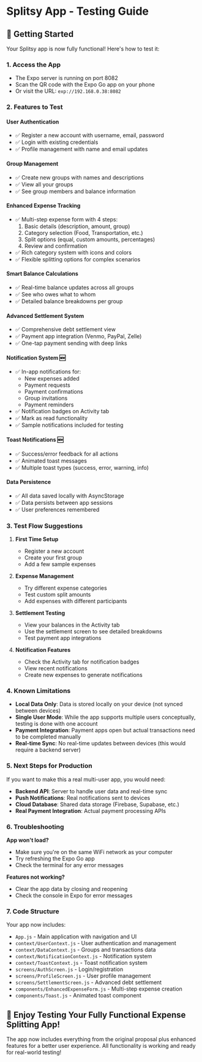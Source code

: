 # Splitsy App - Testing Guide

## 🚀 Getting Started

Your Splitsy app is now fully functional! Here's how to test it:

### 1. **Access the App**
- The Expo server is running on port 8082
- Scan the QR code with the Expo Go app on your phone
- Or visit the URL: `exp://192.168.0.38:8082`

### 2. **Features to Test**

#### **User Authentication**
- ✅ Register a new account with username, email, password
- ✅ Login with existing credentials
- ✅ Profile management with name and email updates

#### **Group Management**
- ✅ Create new groups with names and descriptions
- ✅ View all your groups
- ✅ See group members and balance information

#### **Enhanced Expense Tracking**
- ✅ Multi-step expense form with 4 steps:
  1. Basic details (description, amount, group)
  2. Category selection (Food, Transportation, etc.)
  3. Split options (equal, custom amounts, percentages)
  4. Review and confirmation
- ✅ Rich category system with icons and colors
- ✅ Flexible splitting options for complex scenarios

#### **Smart Balance Calculations**
- ✅ Real-time balance updates across all groups
- ✅ See who owes what to whom
- ✅ Detailed balance breakdowns per group

#### **Advanced Settlement System**
- ✅ Comprehensive debt settlement view
- ✅ Payment app integration (Venmo, PayPal, Zelle)
- ✅ One-tap payment sending with deep links

#### **Notification System** 🆕
- ✅ In-app notifications for:
  - New expenses added
  - Payment requests
  - Payment confirmations
  - Group invitations
  - Payment reminders
- ✅ Notification badges on Activity tab
- ✅ Mark as read functionality
- ✅ Sample notifications included for testing

#### **Toast Notifications** 🆕
- ✅ Success/error feedback for all actions
- ✅ Animated toast messages
- ✅ Multiple toast types (success, error, warning, info)

#### **Data Persistence**
- ✅ All data saved locally with AsyncStorage
- ✅ Data persists between app sessions
- ✅ User preferences remembered

### 3. **Test Flow Suggestions**

1. **First Time Setup**
   - Register a new account
   - Create your first group
   - Add a few sample expenses

2. **Expense Management**
   - Try different expense categories
   - Test custom split amounts
   - Add expenses with different participants

3. **Settlement Testing**
   - View your balances in the Activity tab
   - Use the settlement screen to see detailed breakdowns
   - Test payment app integrations

4. **Notification Features**
   - Check the Activity tab for notification badges
   - View recent notifications
   - Create new expenses to generate notifications

### 4. **Known Limitations**

- **Local Data Only**: Data is stored locally on your device (not synced between devices)
- **Single User Mode**: While the app supports multiple users conceptually, testing is done with one account
- **Payment Integration**: Payment apps open but actual transactions need to be completed manually
- **Real-time Sync**: No real-time updates between devices (this would require a backend server)

### 5. **Next Steps for Production**

If you want to make this a real multi-user app, you would need:
- **Backend API**: Server to handle user data and real-time sync
- **Push Notifications**: Real notifications sent to devices
- **Cloud Database**: Shared data storage (Firebase, Supabase, etc.)
- **Real Payment Integration**: Actual payment processing APIs

### 6. **Troubleshooting**

**App won't load?**
- Make sure you're on the same WiFi network as your computer
- Try refreshing the Expo Go app
- Check the terminal for any error messages

**Features not working?**
- Clear the app data by closing and reopening
- Check the console in Expo for error messages

### 7. **Code Structure**

Your app now includes:
- `App.js` - Main application with navigation and UI
- `context/UserContext.js` - User authentication and management
- `context/DataContext.js` - Groups and transactions data
- `context/NotificationContext.js` - Notification system
- `context/ToastContext.js` - Toast notification system
- `screens/AuthScreen.js` - Login/registration
- `screens/ProfileScreen.js` - User profile management
- `screens/SettlementScreen.js` - Advanced debt settlement
- `components/EnhancedExpenseForm.js` - Multi-step expense creation
- `components/Toast.js` - Animated toast component

## 🎉 Enjoy Testing Your Fully Functional Expense Splitting App!

The app now includes everything from the original proposal plus enhanced features for a better user experience. All functionality is working and ready for real-world testing!